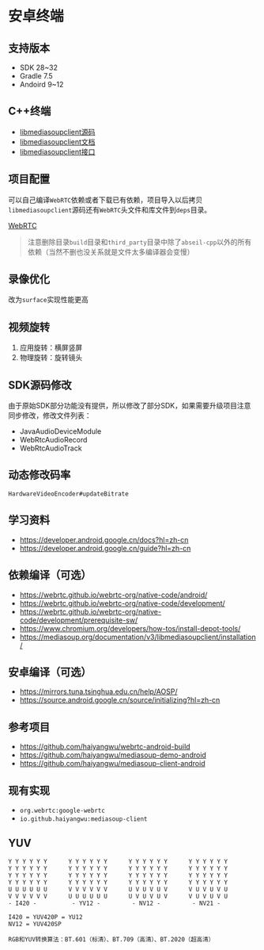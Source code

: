 # 安卓终端

## 支持版本

* SDK     28~32
* Gradle  7.5
* Andoird 9~12

## C++终端

* [libmediasoupclient源码](https://github.com/versatica/libmediasoupclient)
* [libmediasoupclient文档](https://mediasoup.org/documentation/v3/libmediasoupclient)
* [libmediasoupclient接口](https://mediasoup.org/documentation/v3/libmediasoupclient/api)

## 项目配置

可以自己编译`WebRTC`依赖或者下载已有依赖，项目导入以后拷贝`libmediasoupclient`源码还有`WebRTC`头文件和库文件到`deps`目录。

[WebRTC](https://pan.baidu.com/s/1E_DXv32D9ODyj5J-o-ji_g?pwd=hudc)

> 注意删除目录`build`目录和`third_party`目录中除了`abseil-cpp`以外的所有依赖（当然不删也没关系就是文件太多编译器会变慢）

## 录像优化

改为`surface`实现性能更高

## 视频旋转

1. 应用旋转：横屏竖屏
2. 物理旋转：旋转镜头

## SDK源码修改

由于原始SDK部分功能没有提供，所以修改了部分SDK，如果需要升级项目注意同步修改，修改文件列表：

* JavaAudioDeviceModule
* WebRtcAudioRecord
* WebRtcAudioTrack

## 动态修改码率

```
HardwareVideoEncoder#updateBitrate
```

## 学习资料

* https://developer.android.google.cn/docs?hl=zh-cn
* https://developer.android.google.cn/guide?hl=zh-cn

## 依赖编译（可选）

* https://webrtc.github.io/webrtc-org/native-code/android/
* https://webrtc.github.io/webrtc-org/native-code/development/
* https://webrtc.github.io/webrtc-org/native-code/development/prerequisite-sw/
* https://www.chromium.org/developers/how-tos/install-depot-tools/
* https://mediasoup.org/documentation/v3/libmediasoupclient/installation/

## 安卓编译（可选）

* https://mirrors.tuna.tsinghua.edu.cn/help/AOSP/
* https://source.android.google.cn/source/initializing?hl=zh-cn

## 参考项目

* https://github.com/haiyangwu/webrtc-android-build
* https://github.com/haiyangwu/mediasoup-demo-android
* https://github.com/haiyangwu/mediasoup-client-android

## 现有实现

* `org.webrtc:google-webrtc`
* `io.github.haiyangwu:mediasoup-client`

## YUV

```
Y Y Y Y Y Y      Y Y Y Y Y Y      Y Y Y Y Y Y      Y Y Y Y Y Y
Y Y Y Y Y Y      Y Y Y Y Y Y      Y Y Y Y Y Y      Y Y Y Y Y Y
Y Y Y Y Y Y      Y Y Y Y Y Y      Y Y Y Y Y Y      Y Y Y Y Y Y
Y Y Y Y Y Y      Y Y Y Y Y Y      Y Y Y Y Y Y      Y Y Y Y Y Y
U U U U U U      V V V V V V      U V U V U V      V U V U V U
V V V V V V      U U U U U U      U V U V U V      V U V U V U
- I420 -          - YV12 -         - NV12 -         - NV21 -

I420 = YUV420P = YU12
NV12 = YUV420SP

RGB和YUV转换算法：BT.601（标清）、BT.709（高清）、BT.2020（超高清）
```
